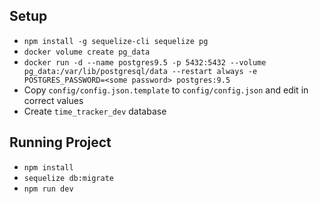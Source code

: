 ## Setup

- `npm install -g sequelize-cli sequelize pg`
- `docker volume create pg_data`
- `docker run -d --name postgres9.5 -p 5432:5432 --volume pg_data:/var/lib/postgresql/data --restart always -e POSTGRES_PASSWORD=<some password> postgres:9.5`
- Copy `config/config.json.template` to `config/config.json` and edit in correct values
- Create `time_tracker_dev` database

## Running Project

- `npm install`
- `sequelize db:migrate`
- `npm run dev`